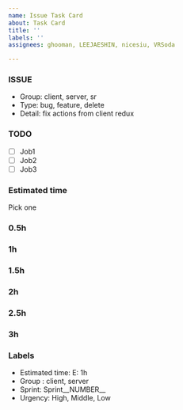 ```yaml
---
name: Issue Task Card
about: Task Card
title: ''
labels: ''
assignees: ghooman, LEEJAESHIN, nicesiu, VRSoda

---
```


### ISSUE
- Group: client, server, sr
- Type: bug, feature, delete
- Detail: fix actions from client redux

### TODO
 - [ ] Job1
 - [ ] Job2
 - [ ] Job3

### Estimated time
Pick one

### 0.5h
### 1h
### 1.5h
### 2h
### 2.5h
### 3h

### Labels
- Estimated time: E: 1h
- Group : client, server
- Sprint: Sprint__NUMBER__
- Urgency: High, Middle, Low
